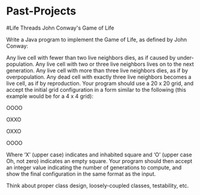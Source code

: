 # Past-Projects

#Life Threads
John Conway's Game of Life

Write a Java program to implement the Game of Life, as defined by John Conway:

Any live cell with fewer than two live neighbors dies, as if caused by under-population.
Any live cell with two or three live neighbors lives on to the next generation.
Any live cell with more than three live neighbors dies, as if by overpopulation.
Any dead cell with exactly three live neighbors becomes a live cell, as if by reproduction.
Your program should use a 20 x 20 grid, and accept the initial grid configuration in a form similar to the following (this example would be for a 4 x 4 grid):

OOOO

OXXO

OXXO

OOOO

Where ‘X’ (upper case) indicates and inhabited square and ‘O’ (upper case Oh, not zero)  indicates an empty square.  Your program should then accept an integer value indicating the number of generations to compute, and show the final configuration in the same format as the input.

Think about proper class design, loosely-coupled classes, testability, etc.  
